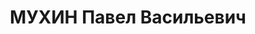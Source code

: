 ---
title: МУХИН Павел Васильевич
description: "1885 р.н., с. Рахни-Лісові Шаргородського р-ну, прож. м. Ростов-на-Дону,\
  \ РФ, українець, із робітників, освіта середня, начальник 3 відділення штабу ПН-Кавказького\
  \ ВО, одруж., 1 дитина. \n  Арешт. 25.08.1937 р. Звинувач. за ст. 58-1 «б», 7, 11\
  \ КК РРФСР. За вироком Верховного суду СРСР від 17.06.1938 р. розстріляний 17.06.1938\
  \ р. \n  Реабіл. 25.06.1957 р."
---